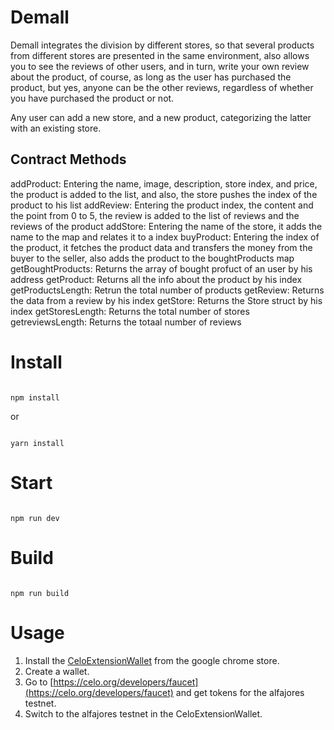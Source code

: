 # Demall

Demall integrates the division by different stores, so that several products from different stores are presented in the same environment, also allows you to see the reviews of other users, and in turn, write your own review about the product, of course, as long as the user has purchased the product, but yes, anyone can be the other reviews, regardless of whether you have purchased the product or not.

Any user can add a new store, and a new product, categorizing the latter with an existing store.

## Contract Methods

addProduct: Entering the name, image, description, store index, and price, the product is added to the list, and also, the store pushes the index of the product to his list
addReview: Entering the product index, the content and the point from 0 to 5, the review is added to the list of reviews and the reviews of the product
addStore: Entering the name of the store, it adds the name to the map and relates it to a index
buyProduct: Entering the index of the product, it fetches the product data and transfers the money from the buyer to the seller, also adds the product to the boughtProducts map
getBoughtProducts: Returns the array of bought profuct of an user by his address
getProduct: Returns all the info about the product by his index
getProductsLength: Retrun the total number of products
getReview: Returns the data from a review by his index
getStore: Returns the Store struct by his index
getStoresLength: Returns the total number of stores
getreviewsLength: Returns the totaal number of reviews


# Install

```

npm install

```

or 

```

yarn install

```

# Start

```

npm run dev

```

# Build

```

npm run build

```
# Usage
1. Install the [CeloExtensionWallet](https://chrome.google.com/webstore/detail/celoextensionwallet/kkilomkmpmkbdnfelcpgckmpcaemjcdh?hl=en) from the google chrome store.
2. Create a wallet.
3. Go to [https://celo.org/developers/faucet](https://celo.org/developers/faucet) and get tokens for the alfajores testnet.
4. Switch to the alfajores testnet in the CeloExtensionWallet.
